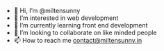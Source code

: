 - 👋 Hi, I’m @miltensunny
- 👀 I’m interested in web development
- 🌱 I’m currently learning front end development
- 💞️ I’m looking to collaborate on like minded people
- 📫 How to reach me contact@miltensunny.in

<!---
miltensunny/miltensunny is a ✨ special ✨ repository because its `README.md` (this file) appears on your GitHub profile.
You can click the Preview link to take a look at your changes.
--->
